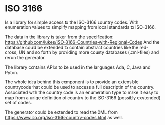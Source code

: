 # ISO 3166
Is a library for simple access to the ISO-3166 country codes.
With enumeration values to simplify mapping from local standards to ISO-3166.

The data in the library is taken from the specification:
   https://github.com/lukes/ISO-3166-Countries-with-Regional-Codes
And the database could be extended to contain abstract countries like the red-cross, UN and so forth by providing more county databases (.xml-files) and rerun the generator.

The library contains API:s to be used in the languages Ada, C, Java and Pyton.


The whole idea behind this component is to provide an extensible countrycode that could be used to access a full descriptin of the country.
Associated with the country code is an enumeration type to make it easy to map from a uniqe definition of country to the ISO-3166 (possibly exytended) set of codes.



The generator could be extended to read the XML from https://www.iso.org/iso-3166-country-codes.html as well.


